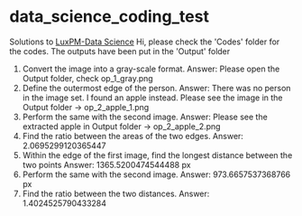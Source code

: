 # data_science_coding_test
Solutions to [LuxPM-Data Science](https://github.com/luxpmsoft/data_science_coding_test)
Hi, please check the 'Codes' folder for the codes. The outputs have been put in the 'Output' folder

1. Convert the image into a gray-scale format.
   Answer: Please open the Output folder, check op_1_gray.png
2. Define the outermost edge of the person.
   Answer: There was no person in the image set. I found an apple instead. Please see the image in the Output folder -> op_2_apple_1.png
3. Perform the same with the second image.
   Answer: Please see the extracted apple in Output folder -> op_2_apple_2.png
4. Find the ratio between the areas of the two edges.
   Answer: 2.0695299120365447
5. Within the edge of the first image, find the longest distance between the two points
   Answer: 1365.5200474544488 px
6. Perform the same with the second image.
   Answer: 973.6657537368766 px
7. Find the ratio between the two distances.
   Answer: 1.4024525790433284